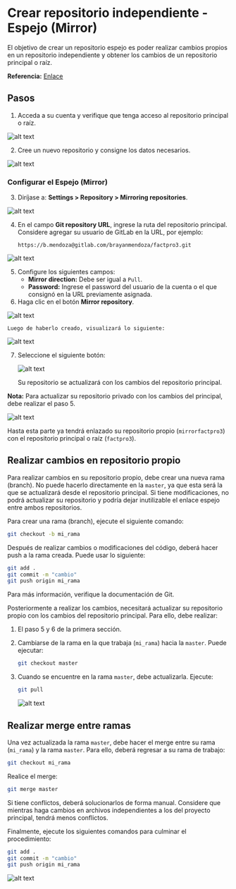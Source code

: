 # Crear repositorio independiente - Espejo (Mirror)

El objetivo de crear un repositorio espejo es poder realizar cambios propios en un repositorio independiente y obtener los cambios de un repositorio principal o raíz.

**Referencia:** [Enlace](#)

## Pasos

1. Acceda a su cuenta y verifique que tenga acceso al repositorio principal o raíz.

![alt text](img/crear_repo_1.png)

2. Cree un nuevo repositorio y consigne los datos necesarios.

![alt text](img/crear_repo_2.png)


### Configurar el Espejo (Mirror)

3. Diríjase a: **Settings > Repository > Mirroring repositories**.

![alt text](img/crear_repo_3.png)

4. En el campo **Git repository URL**, ingrese la ruta del repositorio principal. Considere agregar su usuario de GitLab en la URL, por ejemplo:

    ```
    https://b.mendoza@gitlab.com/brayanmendoza/factpro3.git
    ```

![alt text](img/crear_repo_4.png)

5. Configure los siguientes campos:
    - **Mirror direction:** Debe ser igual a `Pull`.
    - **Password:** Ingrese el password del usuario de la cuenta o el que consignó en la URL previamente asignada.
6. Haga clic en el botón **Mirror repository**.

![alt text](img/crear_repo_5.png)

    Luego de haberlo creado, visualizará lo siguiente:

![alt text](img/crear_repo_6.png)

7. Seleccione el siguiente botón:

    ![alt text](img/crear_repo_7.png)

    Su repositorio se actualizará con los cambios del repositorio principal.

**Nota:** Para actualizar su repositorio privado con los cambios del principal, debe realizar el paso 5.

![alt text](img/crear_repo_8.png)

Hasta esta parte ya tendrá enlazado su repositorio propio (`mirrorfactpro3`) con el repositorio principal o raíz (`factpro3`).

## Realizar cambios en repositorio propio

Para realizar cambios en su repositorio propio, debe crear una nueva rama (branch). No puede hacerlo directamente en la `master`, ya que esta será la que se actualizará desde el repositorio principal. Si tiene modificaciones, no podrá actualizar su repositorio y podría dejar inutilizable el enlace espejo entre ambos repositorios.

Para crear una rama (branch), ejecute el siguiente comando:

```bash
git checkout -b mi_rama
```

Después de realizar cambios o modificaciones del código, deberá hacer push a la rama creada. Puede usar lo siguiente:

```bash
git add .
git commit -m "cambio"
git push origin mi_rama
```

Para más información, verifique la documentación de Git.

Posteriormente a realizar los cambios, necesitará actualizar su repositorio propio con los cambios del repositorio principal. Para ello, debe realizar:

1. El paso 5 y 6 de la primera sección.
2. Cambiarse de la rama en la que trabaja (`mi_rama`) hacia la `master`. Puede ejecutar:

    ```bash
    git checkout master
    ```

3. Cuando se encuentre en la rama `master`, debe actualizarla. Ejecute:

    ```bash
    git pull
    ```

    ![alt text](img/crear_repo_9.png)

## Realizar merge entre ramas

Una vez actualizada la rama `master`, debe hacer el merge entre su rama (`mi_rama`) y la rama `master`. Para ello, deberá regresar a su rama de trabajo:

```bash
git checkout mi_rama
```

Realice el merge:

```bash
git merge master
```

Si tiene conflictos, deberá solucionarlos de forma manual. Considere que mientras haga cambios en archivos independientes a los del proyecto principal, tendrá menos conflictos.

Finalmente, ejecute los siguientes comandos para culminar el procedimiento:

```bash
git add .
git commit -m "cambio"
git push origin mi_rama
```

![alt text](img/crear_repo_10.png)